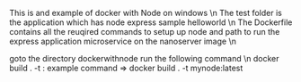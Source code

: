 This is and example of docker with Node on windows \n
The test folder is the application which has node express sample helloworld \n
The Dockerfile contains all the reuqired commands to setup up node and path to run the express application microservice on the nanoserver image \n

goto the directory dockerwithnode
run  the following command  \n
docker build . -t <name>:<tag>
example command  => docker build . -t mynode:latest


